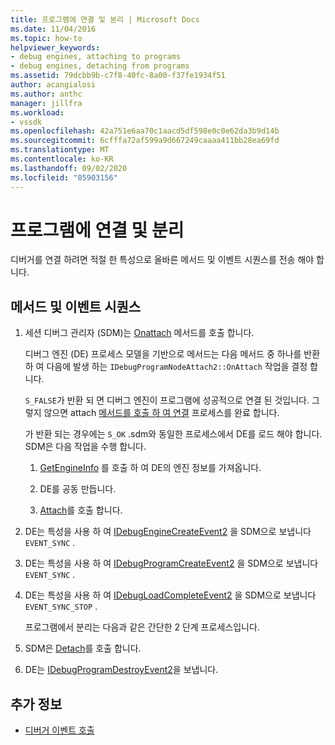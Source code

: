 ```yaml
---
title: 프로그램에 연결 및 분리 | Microsoft Docs
ms.date: 11/04/2016
ms.topic: how-to
helpviewer_keywords:
- debug engines, attaching to programs
- debug engines, detaching from programs
ms.assetid: 79dcbb9b-c7f8-40fc-8a00-f37fe1934f51
author: acangialosi
ms.author: anthc
manager: jillfra
ms.workload:
- vssdk
ms.openlocfilehash: 42a751e6aa70c1aacd5df598e0c0e62da3b9d14b
ms.sourcegitcommit: 6cfffa72af599a9d667249caaaa411bb28ea69fd
ms.translationtype: MT
ms.contentlocale: ko-KR
ms.lasthandoff: 09/02/2020
ms.locfileid: "85903156"
---
```

# <a name="attaching-and-detaching-to-a-program"></a>프로그램에 연결 및 분리
디버거를 연결 하려면 적절 한 특성으로 올바른 메서드 및 이벤트 시퀀스를 전송 해야 합니다.

## <a name="sequence-of-methods-and-events"></a>메서드 및 이벤트 시퀀스

1. 세션 디버그 관리자 (SDM)는 [Onattach](../../extensibility/debugger/reference/idebugprogramnodeattach2-onattach.md) 메서드를 호출 합니다.

    디버그 엔진 (DE) 프로세스 모델을 기반으로 메서드는 다음 메서드 중 하나를 반환 하 여 다음에 발생 하는 `IDebugProgramNodeAttach2::OnAttach` 작업을 결정 합니다.

    `S_FALSE`가 반환 되 면 디버그 엔진이 프로그램에 성공적으로 연결 된 것입니다. 그렇지 않으면 attach [메서드를 호출 하 여 연결](../../extensibility/debugger/reference/idebugengine2-attach.md) 프로세스를 완료 합니다.

    가 반환 되는 경우에는 `S_OK` .sdm와 동일한 프로세스에서 DE를 로드 해야 합니다. SDM은 다음 작업을 수행 합니다.

   1. [GetEngineInfo](../../extensibility/debugger/reference/idebugprogramnode2-getengineinfo.md) 를 호출 하 여 DE의 엔진 정보를 가져옵니다.

   2. DE를 공동 만듭니다.

   3. [Attach](../../extensibility/debugger/reference/idebugengine2-attach.md)를 호출 합니다.

2. DE는 특성을 사용 하 여 [IDebugEngineCreateEvent2](../../extensibility/debugger/reference/idebugenginecreateevent2.md) 을 SDM으로 보냅니다 `EVENT_SYNC` .

3. DE는 특성을 사용 하 여 [IDebugProgramCreateEvent2](../../extensibility/debugger/reference/idebugprogramcreateevent2.md) 을 SDM으로 보냅니다 `EVENT_SYNC` .

4. DE는 특성을 사용 하 여 [IDebugLoadCompleteEvent2](../../extensibility/debugger/reference/idebugloadcompleteevent2.md) 을 SDM으로 보냅니다 `EVENT_SYNC_STOP` .

   프로그램에서 분리는 다음과 같은 간단한 2 단계 프로세스입니다.

5. SDM은 [Detach](../../extensibility/debugger/reference/idebugprogram2-detach.md)를 호출 합니다.

6. DE는 [IDebugProgramDestroyEvent2](../../extensibility/debugger/reference/idebugprogramdestroyevent2.md)을 보냅니다.

## <a name="see-also"></a>추가 정보
- [디버거 이벤트 호출](../../extensibility/debugger/calling-debugger-events.md)
